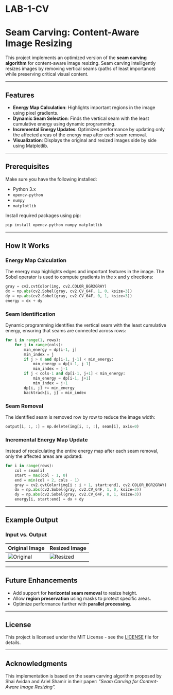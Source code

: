 # LAB-1-CV
# Seam Carving: Content-Aware Image Resizing

This project implements an optimized version of the **seam carving algorithm** for content-aware image resizing. Seam carving intelligently resizes images by removing vertical seams (paths of least importance) while preserving critical visual content.

---

## Features
- **Energy Map Calculation**: Highlights important regions in the image using pixel gradients.
- **Dynamic Seam Selection**: Finds the vertical seam with the least cumulative energy using dynamic programming.
- **Incremental Energy Updates**: Optimizes performance by updating only the affected areas of the energy map after each seam removal.
- **Visualization**: Displays the original and resized images side by side using Matplotlib.

---

## Prerequisites
Make sure you have the following installed:
- Python 3.x
- `opencv-python`
- `numpy`
- `matplotlib`

Install required packages using pip:
```bash
pip install opencv-python numpy matplotlib
```

---



## How It Works

### Energy Map Calculation
The energy map highlights edges and important features in the image. The Sobel operator is used to compute gradients in the x and y directions:
```python
gray = cv2.cvtColor(img, cv2.COLOR_BGR2GRAY)
dx = np.abs(cv2.Sobel(gray, cv2.CV_64F, 1, 0, ksize=3))
dy = np.abs(cv2.Sobel(gray, cv2.CV_64F, 0, 1, ksize=3))
energy = dx + dy
```

### Seam Identification
Dynamic programming identifies the vertical seam with the least cumulative energy, ensuring that seams are connected across rows:
```python
for i in range(1, rows):
    for j in range(cols):
        min_energy = dp[i-1, j]
        min_index = j
        if j > 0 and dp[i-1, j-1] < min_energy:
            min_energy = dp[i-1, j-1]
            min_index = j-1
        if j < cols-1 and dp[i-1, j+1] < min_energy:
            min_energy = dp[i-1, j+1]
            min_index = j+1
        dp[i, j] += min_energy
        backtrack[i, j] = min_index
```

### Seam Removal
The identified seam is removed row by row to reduce the image width:
```python
output[i, :, :] = np.delete(img[i, :, :], seam[i], axis=0)
```

### Incremental Energy Map Update
Instead of recalculating the entire energy map after each seam removal, only the affected areas are updated:
```python
for i in range(rows):
    col = seam[i]
    start = max(col - 1, 0)
    end = min(col + 2, cols - 1)
    gray = cv2.cvtColor(img[i : i + 1, start:end], cv2.COLOR_BGR2GRAY)
    dx = np.abs(cv2.Sobel(gray, cv2.CV_64F, 1, 0, ksize=3))
    dy = np.abs(cv2.Sobel(gray, cv2.CV_64F, 0, 1, ksize=3))
    energy[i, start:end] = dx + dy
```

---

## Example Output

### Input vs. Output
| **Original Image**          | **Resized Image**           |
|-----------------------------|-----------------------------|
| ![Original](example_original.jpg) | ![Resized](resized_output.jpg) |

---

## Future Enhancements
- Add support for **horizontal seam removal** to resize height.
- Allow **region preservation** using masks to protect specific areas.
- Optimize performance further with **parallel processing**.

---

## License
This project is licensed under the MIT License - see the [LICENSE](LICENSE) file for details.

---

## Acknowledgments
This implementation is based on the seam carving algorithm proposed by Shai Avidan and Ariel Shamir in their paper: *"Seam Carving for Content-Aware Image Resizing".*
